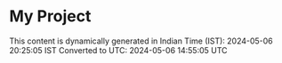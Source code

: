 # My Project

This content is dynamically generated in Indian Time (IST): 2024-05-06 20:25:05 IST
Converted to UTC: 2024-05-06 14:55:05 UTC
